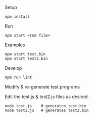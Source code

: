 Setup

    npm install

Run

    npm start <rom file>

Examples

    npm start test.bin
    npm start test2.bin

Develop

    npm run lint

Modify & re-generate test programs

Edit the test.js & test2.js files as desired.

    node test.js    # generates test.bin
    node test2.js   # generates test2.bin
